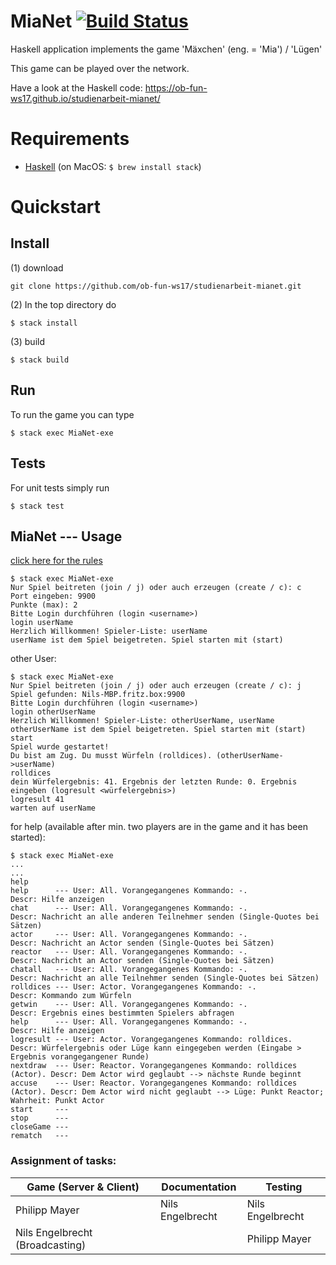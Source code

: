 # MiaNet [![Build Status](https://travis-ci.org/ob-fun-ws17/studienarbeit-mianet.svg?branch=master)](https://travis-ci.org/ob-fun-ws17/studienarbeit-mianet)
Haskell application implements the game 'Mäxchen' (eng. = 'Mia') / 'Lügen'

This game can be played over the network.

Have a look at the Haskell code:
https://ob-fun-ws17.github.io/studienarbeit-mianet/

# Requirements

-   [Haskell](https://www.haskell.org/downloads) (on MacOS: ```$ brew install stack```)

# Quickstart

## Install
(1) download

    git clone https://github.com/ob-fun-ws17/studienarbeit-mianet.git
    
(2) In the top directory do

    $ stack install
    
(3) build

    $ stack build

## Run
To run the game you can type

    $ stack exec MiaNet-exe

## Tests
For unit tests simply run

    $ stack test

## MiaNet --- Usage
[click here for the rules](https://github.com/ob-fun-ws17/studienarbeit-mianet/blob/nils/docs/Rules.txt)

    $ stack exec MiaNet-exe
    Nur Spiel beitreten (join / j) oder auch erzeugen (create / c): c
    Port eingeben: 9900
    Punkte (max): 2
    Bitte Login durchführen (login <username>)
    login userName
    Herzlich Willkommen! Spieler-Liste: userName
    userName ist dem Spiel beigetreten. Spiel starten mit (start)
    
other User:

    $ stack exec MiaNet-exe
    Nur Spiel beitreten (join / j) oder auch erzeugen (create / c): j
    Spiel gefunden: Nils-MBP.fritz.box:9900
    Bitte Login durchführen (login <username>)
    login otherUserName
    Herzlich Willkommen! Spieler-Liste: otherUserName, userName
    otherUserName ist dem Spiel beigetreten. Spiel starten mit (start)
    start
    Spiel wurde gestartet!
    Du bist am Zug. Du musst Würfeln (rolldices). (otherUserName->userName)
    rolldices
    dein Würfelergebnis: 41. Ergebnis der letzten Runde: 0. Ergebnis eingeben (logresult <würfelergebnis>)
    logresult 41
    warten auf userName
    
for help (available after min. two players are in the game and it has been started):

    $ stack exec MiaNet-exe
    ...
    ...
    help
    help      --- User: All. Vorangegangenes Kommando: -.                     Descr: Hilfe anzeigen
    chat      --- User: All. Vorangegangenes Kommando: -.                     Descr: Nachricht an alle anderen Teilnehmer senden (Single-Quotes bei Sätzen)
    actor     --- User: All. Vorangegangenes Kommando: -.                     Descr: Nachricht an Actor senden (Single-Quotes bei Sätzen)
    reactor   --- User: All. Vorangegangenes Kommando: -.                     Descr: Nachricht an Actor senden (Single-Quotes bei Sätzen)
    chatall   --- User: All. Vorangegangenes Kommando: -.                     Descr: Nachricht an alle Teilnehmer senden (Single-Quotes bei Sätzen)
    rolldices --- User: Actor. Vorangegangenes Kommando: -.                   Descr: Kommando zum Würfeln
    getwin    --- User: All. Vorangegangenes Kommando: -.                     Descr: Ergebnis eines bestimmten Spielers abfragen
    help      --- User: All. Vorangegangenes Kommando: -.                     Descr: Hilfe anzeigen
    logresult --- User: Actor. Vorangegangenes Kommando: rolldices.           Descr: Würfelergebnis oder Lüge kann eingegeben werden (Eingabe > Ergebnis vorangegangener Runde)
    nextdraw  --- User: Reactor. Vorangegangenes Kommando: rolldices (Actor). Descr: Dem Actor wird geglaubt --> nächste Runde beginnt
    accuse    --- User: Reactor. Vorangegangenes Kommando: rolldices (Actor). Descr: Dem Actor wird nicht geglaubt --> Lüge: Punkt Reactor; Wahrheit: Punkt Actor
    start     --- 
    stop      --- 
    closeGame --- 
    rematch   --- 


### Assignment of tasks:
| Game (Server & Client)          | Documentation    | Testing          |
| ------------------------------- | ---------------- | -----------------|
| Philipp Mayer                   | Nils Engelbrecht | Nils Engelbrecht |
| Nils Engelbrecht (Broadcasting) |                  | Philipp Mayer    |